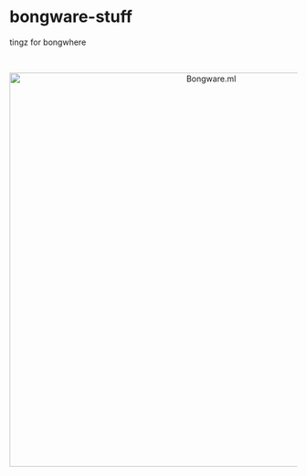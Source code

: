 # bongware-stuff
tingz for bongwhere
<div align="center">
  <br />
  <p>
    <a href="https://discord.gg/EM8brgUANX"><img src="https://github.com/Soulbond/bongware-stuff/bongware.png?raw=true" width="690" alt="Bongware.ml" /></a>
  </p>
  <br />
